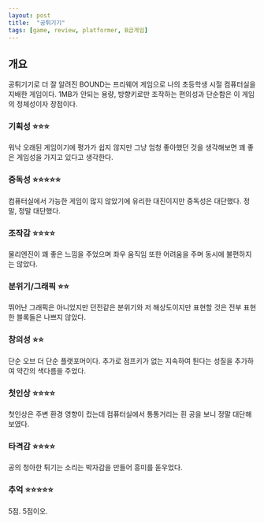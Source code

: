 ```yaml
---
layout: post
title:  "공튀기기"
tags: [game, review, platformer, B급게임]
---
```



## 개요

공튀기기로 더 잘 알려진 BOUND는 프리웨어 게임으로 나의 초등학생 시절 컴퓨터실을  지배한 게임이다. 1MB가 안되는 용량, 방향키로만 조작하는 편의성과 단순함은 이 게임의 정체성이자 장점이다.

### 기획성 ⭐⭐⭐

워낙 오래된 게임이기에 평가가 쉽지 않지만 그냥 엄청 좋아했던 것을  생각해보면 꽤 좋은 게임성을 가지고 있다고 생각한다.

### 중독성 ⭐⭐⭐⭐⭐

컴퓨터실에서 가능한 게임이 많지 않았기에 유리한 대진이지만 중독성은 대단했다. 정말, 정말 대단했다.

### 조작감 ⭐⭐⭐⭐

물리엔진이 꽤 좋은 느낌을 주었으며 좌우 움직임 또한 어려움을 주며 동시에 불편하지는 않았다.

### 분위기/그래픽 ⭐⭐

뛰어난 그래픽은 아니었지만 던전같은 분위기와 저 해상도이지만 표현할 것은 전부 표현한 블록들은 나쁘지 않았다.

### 창의성 ⭐⭐

단순 오브 더 단순 플랫포머이다. 추가로 점프키가 없는 지속하여 튄다는 성질을 추가하여 약간의 색다름을 주었다. 

### 첫인상 ⭐⭐⭐⭐

첫인상은 주변 환경 영향이 컸는데 컴퓨터실에서 통통거리는 흰 공을 보니 정말 대단해 보였다.

### 타격감 ⭐⭐⭐⭐

공의 청아한 튀기는 소리는 박자감을 만들어 흥미를 돋우었다.

### 추억 ⭐⭐⭐⭐⭐

5점. 5점이오.

